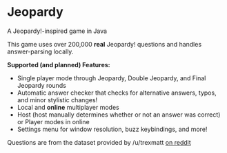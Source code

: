# Jeopardy

A Jeopardy!-inspired game in Java

This game uses over 200,000 **real** Jeopardy! questions and handles answer-parsing locally.

**Supported (and planned) Features:**

* Single player mode through Jeopardy, Double Jeopardy, and Final Jeopardy rounds
* Automatic answer checker that checks for alternative answers, typos, and minor stylistic changes!
* Local and **online** multiplayer modes
* Host (host manually determines whether or not an answer was correct) or Player modes in online
* Settings menu for window resolution, buzz keybindings, and more!


Questions are from the dataset provided by /u/trexmatt [on reddit](https://www.reddit.com/r/datasets/comments/1uyd0t/200000_jeopardy_questions_in_a_json_file/)
